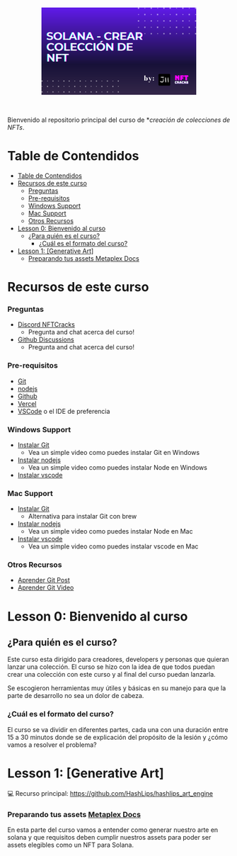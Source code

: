 
<br/>
<p align="center">
<img src="./img/portada.png" width="350" alt="Solidity, Blockchain, and Smart Contract Course – Beginner to Expert Python Tutorial">
</p>
<br/>



Bienvenido al repositorio principal del curso de **creación de colecciones de NFTs*.

# Table de Contendidos
- [Table de Contendidos](#table-de-contendidos)
- [Recursos de este curso](#recursos-de-este-curso)
    - [Preguntas](#preguntas)
    - [Pre-requisitos](#pre-requisitos)
    - [Windows Support](#windows-support)
    - [Mac Support](#mac-support)
    - [Otros Recursos](#otros-recursos)
- [Lesson 0: Bienvenido al curso](#lesson-0-bienvenido-al-curso)
  - [¿Para quién es el curso?](#para-quién-es-el-curso)
    - [¿Cuál es el formato del curso?](#cuál-es-el-formato-del-curso)
- [Lesson 1: [Generative Art]](#lesson-1-generative-art)
    - [Preparando tus assets Metaplex Docs](#preparando-tus-assets-metaplex-docs)

# Recursos de este curso
### Preguntas
- [Discord NFTCracks](https://discord.gg/63mu6cEfAt)
  - Pregunta and chat acerca del curso!
- [Github Discussions](https://github.com/jamescardona11/solana-nft-creation-course/discussions/)
  - Pregunta and chat acerca del curso!

### Pre-requisitos
- [Git](https://git-scm.com)
- [nodejs](https://nodejs.org/es/)
- [Github](https://github.com)
- [Vercel](https://vercel.com/)
- [VSCode](https://code.visualstudio.com) o el IDE de preferencia

### Windows Support
- [Instalar Git](https://www.youtube.com/watch?v=HGg4a9bFNIk)
  - Vea un simple video como puedes instalar Git en Windows
- [Instalar nodejs](https://www.youtube.com/watch?v=czFj5zoI5uc)
  - Vea un simple video como puedes instalar Node en Windows
- [Instalar vscode](https://www.youtube.com/watch?v=Hs49jA6FizM)

### Mac Support
- [Instalar Git](https://www.youtube.com/watch?v=nXP3aU10oOU)
  - Alternativa para instalar Git con brew
- [Instalar nodejs](https://www.youtube.com/watch?v=SwUKKCS3r3c)
  - Vea un simple video como puedes instalar Node en Mac
- [Instalar vscode](https://www.youtube.com/watch?v=eG27tmTfFFc)
  - Vea un simple video como puedes instalar vscode en Mac


### Otros Recursos
- [Aprender Git Post](https://www.jamescardona11.com/blog/git/git-tutorial-para-principiantes)
- [Aprender Git Video](https://www.youtube.com/watch?v=VdGzPZ31ts8)


# Lesson 0: Bienvenido al curso
## ¿Para quién es el curso?
Este curso esta dirigido para creadores, developers y personas que quieran lanzar una colección.
El curso se hizo con la idea de que todos puedan crear una colección con este curso y al final del curso puedan lanzarla.

Se escogieron herramientas muy útiles y básicas en su manejo para que la parte de desarrollo no sea un dolor de cabeza.

### ¿Cuál es el formato del curso?
El curso se va dividir en diferentes partes, cada una con una duración entre 15 a 30 minutos donde se de explicación del propósito de la lesión y ¿cómo vamos a resolver el problema?

# Lesson 1: [Generative Art]
💻 Recurso principal: https://github.com/HashLips/hashlips_art_engine

### Preparando tus assets [Metaplex Docs](https://docs.metaplex.com/tools/sugar/preparing-assets)

En esta parte del curso vamos a entender como generar nuestro arte en solana y que requisitos deben cumplir nuestros assets para poder ser assets elegibles como un NFT para Solana.